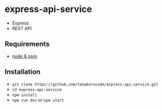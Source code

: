 # express-api-service
- Express
- REST API

## Requirements

- [node & npm](https://nodejs.org/en/)

## Installation

- `git clone https://github.com/tanakorncode/express-api-service.git`
- `cd express-api-service`
- `npm install`
- `npm run dev` or `npm start`
